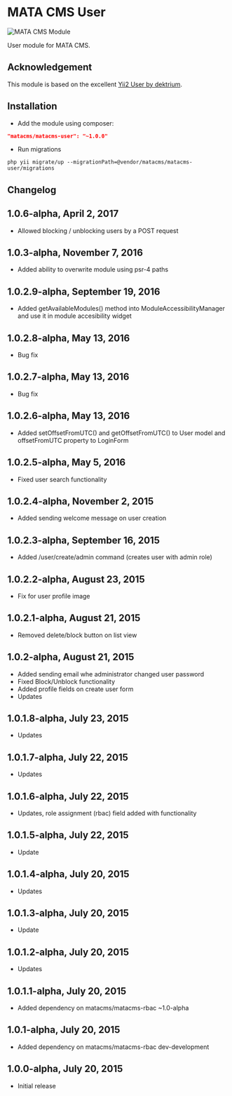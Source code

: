MATA CMS User
==========================================

![MATA CMS Module](https://s3-eu-west-1.amazonaws.com/qi-interactive/assets/mata-cms/gear-mata-logo%402x.png)

User module for MATA CMS.


Acknowledgement
------------
This module is based on the excellent [Yii2 User by dektrium](https://github.com/dektrium/yii2-user).


Installation
------------

- Add the module using composer:

```json
"matacms/matacms-user": "~1.0.0"
```

-  Run migrations
```
php yii migrate/up --migrationPath=@vendor/matacms/matacms-user/migrations
```

Changelog
---------

## 1.0.6-alpha, April 2, 2017
- Allowed blocking / unblocking users by a POST request

## 1.0.3-alpha, November 7, 2016

- Added ability to overwrite module using psr-4 paths


## 1.0.2.9-alpha, September 19, 2016

- Added getAvailableModules() method into ModuleAccessibilityManager and use it in module accesibility widget

## 1.0.2.8-alpha, May 13, 2016

- Bug fix

## 1.0.2.7-alpha, May 13, 2016

- Bug fix

## 1.0.2.6-alpha, May 13, 2016

- Added setOffsetFromUTC() and getOffsetFromUTC() to User model and offsetFromUTC property to LoginForm

## 1.0.2.5-alpha, May 5, 2016

- Fixed user search functionality

## 1.0.2.4-alpha, November 2, 2015

- Added sending welcome message on user creation

## 1.0.2.3-alpha, September 16, 2015

- Added /user/create/admin command (creates user with admin role)

## 1.0.2.2-alpha, August 23, 2015

- Fix for user profile image

## 1.0.2.1-alpha, August 21, 2015

- Removed delete/block button on list view

## 1.0.2-alpha, August 21, 2015

- Added sending email whe administrator changed user password
- Fixed Block/Unblock functionality
- Added profile fields on create user form
- Updates

## 1.0.1.8-alpha, July 23, 2015

- Updates

## 1.0.1.7-alpha, July 22, 2015

- Updates

## 1.0.1.6-alpha, July 22, 2015

- Updates, role assignment (rbac) field added with functionality

## 1.0.1.5-alpha, July 22, 2015

- Update

## 1.0.1.4-alpha, July 20, 2015

- Updates

## 1.0.1.3-alpha, July 20, 2015

- Update

## 1.0.1.2-alpha, July 20, 2015

- Updates

## 1.0.1.1-alpha, July 20, 2015

- Added dependency on matacms/matacms-rbac ~1.0-alpha


## 1.0.1-alpha, July 20, 2015

- Added dependency on matacms/matacms-rbac dev-development

## 1.0.0-alpha, July 20, 2015

- Initial release
